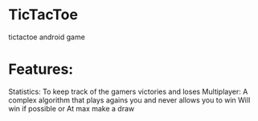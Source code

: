 # TicTacToe
tictactoe android game

# Features:
  Statistics:
    To keep track of the gamers victories and loses
  Multiplayer:
    A complex algorithm that plays agains you and never allows you to win
      Will win if possible 
      or
      At max make a draw
